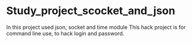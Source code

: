 # Study_project_scocket_and_json
In this project used json, socket and time module
This hack project is for command line use, to hack login and password.
